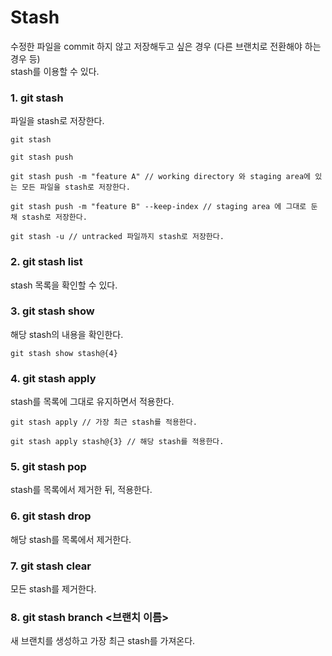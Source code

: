 # Stash

수정한 파일을 commit 하지 않고 저장해두고 싶은 경우 (다른 브랜치로 전환해야 하는 경우 등)  
stash를 이용할 수 있다.

### 1. git stash

파일을 stash로 저장한다.

```
git stash

git stash push

git stash push -m "feature A" // working directory 와 staging area에 있는 모든 파일을 stash로 저장한다.

git stash push -m "feature B" --keep-index // staging area 에 그대로 둔 채 stash로 저장한다.

git stash -u // untracked 파일까지 stash로 저장한다.
```

### 2. git stash list

stash 목록을 확인할 수 있다.

### 3. git stash show <stash ID>

해당 stash의 내용을 확인한다.

```
git stash show stash@{4}
```

### 4. git stash apply

stash를 목록에 그대로 유지하면서 적용한다.

```
git stash apply // 가장 최근 stash를 적용한다.

git stash apply stash@{3} // 해당 stash를 적용한다.
```

### 5. git stash pop

stash를 목록에서 제거한 뒤, 적용한다.

### 6. git stash drop <Stash ID>

해당 stash를 목록에서 제거한다.

### 7. git stash clear

모든 stash를 제거한다.

### 8. git stash branch <브랜치 이름>

새 브랜치를 생성하고 가장 최근 stash를 가져온다.
